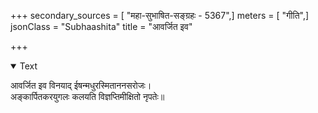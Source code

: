 +++
secondary_sources = [ "महा-सुभाषित-सङ्ग्रहः - 5367",]
meters = [ "गीति",]
jsonClass = "Subhaashita"
title = "आवर्जित इव"

+++

<details open><summary>Text</summary>

आवर्जित इव विनयाद् ईषन्मधुरस्मिताननसरोजः।  
अङ्कार्पितकरयुगलः कलयति विज्ञप्तिमीक्षितो नृपतेः॥
</details>
